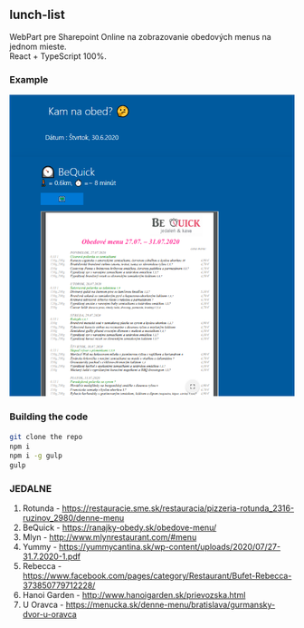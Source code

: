 ## lunch-list

WebPart pre Sharepoint Online na zobrazovanie obedových menus na jednom mieste.  
React + TypeScript 100%.  

### Example

![Example_1](./md_examples/webPartExample1.png)

### Building the code

```bash
git clone the repo
npm i
npm i -g gulp
gulp
```


### JEDALNE

1. Rotunda - https://restauracie.sme.sk/restauracia/pizzeria-rotunda_2316-ruzinov_2980/denne-menu
2. BeQuick - https://ranajky-obedy.sk/obedove-menu/
3. Mlyn - http://www.mlynrestaurant.com/#menu
4. Yummy - https://yummycantina.sk/wp-content/uploads/2020/07/27-31.7.2020-1.pdf
5. Rebecca - https://www.facebook.com/pages/category/Restaurant/Bufet-Rebecca-373850779712228/
6. Hanoi Garden - http://www.hanoigarden.sk/prievozska.html
7. U Oravca - https://menucka.sk/denne-menu/bratislava/gurmansky-dvor-u-oravca

